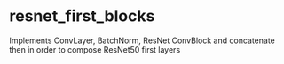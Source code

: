 # resnet_first_blocks
Implements ConvLayer, BatchNorm, ResNet ConvBlock and concatenate then in order to compose ResNet50 first layers
